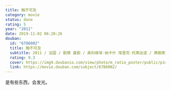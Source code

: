 ```yaml
---
title: 触不可及
category: movie
status: done
rating: 5
year: "2011"
date: 2019-11-02 06:20:26
douban:
  id: "6786002"
  title: 触不可及
  subtitle: 2011 / 法国 / 剧情 喜剧 / 奥利维埃·纳卡什 埃里克·托莱达诺 / 弗朗索瓦·克鲁塞 奥玛·希
  rating: 9.3
  cover: https://img9.doubanio.com/view/photo/m_ratio_poster/public/p1454261925.jpg
  link: https://movie.douban.com/subject/6786002/
---
```


是有些东西，会发光。
